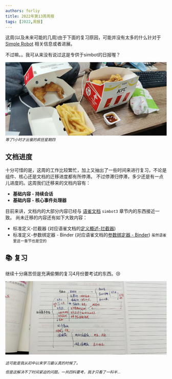 ```yaml
---
authors: forliy
title: 2022年第13周周报
tags: [2022,周报]
---
```


这周(以及未来可能的几周)由于下面的复习原因，可能并没有太多的什么针对于 [Simple Robot](https://github.com/ForteScarlet/simpler-robot) 相关信息或者进展。

不过嘛。。我可从来没有说过这是专供于simbot的日报喔？

![](./chicken.jpg)
<small><i>等了1小时才出餐的疯狂星期四</i></small>

## 文档进度
十分可惜的是，这周的工作比较繁忙，加上又抽出了一些时间来进行复习，不论是组件、核心还是文档的迁移进度都有所停滞。
不过停滞归停滞，多少还是有一点儿进度的。这周我们迁移来的文档内容有：
- **基础内容 - 持续会话** 
- **基础内容 - 核心事件处理器**

目前来讲，文档内的大部分内容已经与 [语雀文档](https://www.yuque.com/simpler-robot/simpler-robot-doc) `simbot3`
章节内的东西接近一致。
尚未迁移的内容还有如下大致内容：
- 标准定义-拦截器 (对应语雀文档的[定义概述-拦截器](https://www.yuque.com/simpler-robot/simpler-robot-doc/gg762t))
- 标准定义-参数绑定器 - Binder (对应语雀文档的[参数绑定器 - Binder](https://www.yuque.com/simpler-robot/simpler-robot-doc/mnxvam)) 
    <small>虽然语雀里这一章节也是空的</small>




## 📚 复习
继续十分痛苦但是充满偷懒的复习4月份要考试的东西。😢  


![](study.jpg)

<small>

*这可能是我从初中以来学习最认真的时候了。*

*但是这解决不了时间紧迫的问题。一共四科要考，我才只看了一科半...*


</small>



